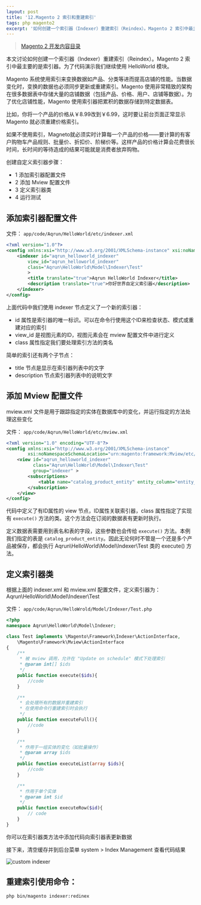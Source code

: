 ```yaml
---
layout: post
title: '12.Magento 2 索引和重建索引'
tags: php magento2
excerpt: '如何创建一个索引器（Indexer）重建索引（Reindex）。Magento 2 索引中最主要的是索引器'
---
```


> [Magento 2 开发内容目录](/2020/02/02/0.magento-menu.html)

本文讨论如何创建一个索引器（Indexer）重建索引（Reindex）。Magento 2 索引中最主要的是索引器。为了代码演示我们继续使用 HelloWorld 模块。

Magento 系统使用索引来变换数据如产品、分类等进而提高店铺的性能。当数据变化时，变换的数据也必须同步更新或重建索引。Magento 使用非常精致的架构在很多数据表中存储大量的店铺数据（包括产品、价格、用户、店铺等数据）。为了优化店铺性能，Magento 使用索引器把累积的数据存储到特定数据表。

比如，你将一个产品的价格从￥8.99改到￥6.99，这时要让前台页面正常显示 Magento 就必须重建价格索引。

如果不使用索引，Magneto就必须实时计算每一个产品的价格——要计算的有客户购物车产品规则、批量价、折扣价、阶梯价等。这样产品的价格计算会花费很长时间，长时间的等待造成的结果可能就是消费者放弃购物。

创建自定义索引器步骤：

* 1 添加索引器配置文件
* 2 添加 Mview 配置文件
* 3 定义索引器类
* 4 运行测试

## 添加索引器配置文件

文件： `app/code/Aqrun/HelloWorld/etc/indexer.xml`

```xml
<?xml version="1.0"?>
<config xmlns:xsi="http://www.w3.org/2001/XMLSchema-instance" xsi:noNamespaceSchemaLocation="urn:magento:framework:Indexer/etc/indexer.xsd">
    <indexer id="aqrun_helloworld_indexer" 
        view_id="aqrun_helloworld_indexer"
        class="Aqrun\HelloWorld\Model\Indexer\Test"
        >
        <title translate="true">Aqrun HelloWorld Indexer</title>
        <description translate="true">你好世界自定义索引器</description>
    </indexer>
</config>
```

上面代码中我们使用 indexer 节点定义了一个新的索引器：

* id 属性是索引器的唯一标识。可以在命令行使用这个ID来检查状态、模式或重建对应的索引
* view_id 是视图元素的ID，视图元素会在 mview 配置文件中进行定义
* class 属性指定我们要处理索引方法的类名

简单的索引还有两个子节点：

* title 节点是显示在索引器列表中的文字
* description 节点索引器列表中的说明文字

## 添加 Mview 配置文件

mview.xml 文件是用于跟踪指定的实体在数据库中的变化，并运行指定的方法处理这些变化

文件： `app/code/Aqrun/HelloWorld/etc/mview.xml`

```xml
<?xml version="1.0" encoding="UTF-8"?>
<config xmlns:xsi="http://www.w3.org/2001/XMLSchema-instance"
        xsi:noNamespaceSchemaLocation="urn:magento:framework:Mview/etc/mview.xsd">
    <view id="aqrun_helloworld_indexer"
          class="Aqrun\HelloWorld\Model\Indexer\Test"
          group="indexer" >
        <subscriptions>
            <table name="catalog_product_entity" entity_column="entity_id"/>
        </subscription>
    </view>
</config>
```

代码中定义了有ID属性的 view 节点，ID属性关联索引器，class 属性指定了实现有 `execute()` 方法的类。这个方法会在订阅的数据表有更新时执行。

定义数据表需要用到表名和表的字段，这些参数也会传给 `execute()` 方法。本例我们指定的表是 `catalog_product_entity`。因此无论何时不管是一个还是多个产品被保存，都会执行 Aqrun\HelloWorld\Model\Indexer\Test 类的 execute() 方法。

## 定义索引器类

根据上面的 indexer.xml 和 mview.xml 配置文件，定义索引器为： Aqrun\HelloWorld\Model\Indexer\Test

文件： `app/code/Aqrun/HelloWrold/Model/Indexer/Test.php`

```php
<?php
namespace Aqrun\HelloWorld\Model\Indexer;

class Test implements \Magento\Framework\Indexer\ActionInterface,
    \Magento\Framework\Mview\ActionInterface
{
    /**
     * 被 mview 调用，允许在 "Update on schedule" 模式下处理索引
     * @param int[] $ids
     */
    public function execute($ids){
        //code
    }

    /**
     * 会处理所有的数据并重建索引
     * 在使用命令行重建索引时会执行
     */
    public function executeFull(){
        //code
    }

    /**
     * 作用于一组实体的变化（如批量操作）
     * @param array $ids
     */
    public function executeList(array $ids){
        //code
    }

    /**
     * 作用于单个实体
     * @param int $id
     */
    public function executeRow($id){
        // code
    }
}
```

你可以在索引器类方法中添加代码向索引器表更新数据

接下来，清空缓存并到后台菜单  system > Index Management 查看代码结果

![custom indexer](images/12-custom-indexer.png)

## 重建索引使用命令：

```shell
php bin/magento indexer:redinex
```